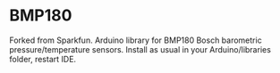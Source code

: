 BMP180
======
Forked from Sparkfun.
Arduino library for BMP180 Bosch barometric pressure/temperature sensors.
Install as usual in your Arduino/libraries folder, restart IDE.